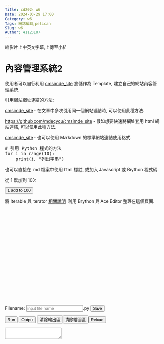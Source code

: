 ```yaml
---
Title: cd2024 w6
Date: 2024-03-29 17:00
Category: w6
Tags: 網誌編寫,pelican 
Slug: w6
Author: 41123107
---
```


給影片上中英文字幕,上傳至小組

<!-- PELICAN_END_SUMMARY -->

# 內容管理系統2
使用者可以自行利用 [cmsimde_site] 倉儲作為 Template, 建立自己的網站內容管理系統.

[cmsimde_site]: https://7wei.github.io/cd2024/blog

引用網站網址連結的方法:

[cmsimde_site] - 在文章中多次引用同一個網站連結時, 可以使用此種方法.

<https://github.com/mdecycu/cmsimde_site> - 假如想要快速將網址套用 html 網站連結, 可以使用此種方法.

[cmsimde_site](https://github.com/mdecycu/cmsimde_site) - 也可以使用 Markdown 的標準網站連結使用格式.

<pre class="brush: python">
# 引用 Python 程式的方法
for i in range(10):
    print(i, "列出字串")
</pre>

也可以直接在 .md 檔案中使用 html 標註, 或加入 Javascript 或 Brython 程式碼.

<p>從 1 累加到 100:</p>
<p><button id="add1to100">1 add to 100</button></p>
<p>將 iterable 與 iterator <a href="https://home.gamer.com.tw/creationDetail.php?sn=4337438">相關說明</a>, 利用 Brython 與 Ace Editor 整理在這個頁面.</p>
<!-- 導入 brython 程式庫 -->
<p>
<script src="./../cmsimde/static/brython.js"></script>
<script src="./../cmsimde/static/brython_stdlib.js"></script>
</p>
<!-- 啟動 Brython -->
<p>
<script>
window.onload=function(){
brython({debug:1, pythonpath:['./../cmsimde/static/','./../downloads/py/']});
}
</script>
</p>
<p><!-- 導入 FileSaver 與 filereader --></p>
<p>
<script src="./../cmsimde/static/ace/FileSaver.min.js" type="text/javascript"></script>
<script src="./../cmsimde/static/ace/filereader.js" type="text/javascript"></script>
</p>
<p><!-- 導入 ace --></p>
<p>
<script src="./../cmsimde/static/ace/ace.js" type="text/javascript"></script>
<script src="./../cmsimde/static/ace/ext-language_tools.js" type="text/javascript"></script>
<script src="./../cmsimde/static/ace/mode-python3.js" type="text/javascript"></script>
<script src="./../cmsimde/static/ace/snippets/python.js" type="text/javascript"></script>
</p>
<p><!-- 導入 gearUtils-0.9.js Cango 齒輪繪圖程式庫 -->
<script src="./../cmsimde/static/Cango-24v03-min.js"></script>
<script src="./../cmsimde/static/gearUtils-09.js"></script>
<script src="./../cmsimde/static/SVGpathUtils-6v03-min.js"></script>
<script src="./../cmsimde/static/sylvester.js"></script>
<script src="./../cmsimde/static/PrairieDraw.js"></script>
</p>
<p><!-- 請注意, 這裡使用 Javascript 將 localStorage["kw_py_src1"] 中存在近端瀏覽器的程式碼, 由使用者決定存檔名稱--></p>
<p>
<script type="text/javascript">
function doSave(storage_id, filename){
    var blob = new Blob([localStorage[storage_id]], {type: "text/plain;charset=utf-8"});
    filename = document.getElementById(filename).value
    saveAs(blob, filename+".py");
}
</script>
</p>
<p>
<script type="text/python3">
from browser import document as doc
import ace
# 清除畫布
def clear_bd1(ev):
    bd = doc["brython_div1"]
    bd.clear()
Ace1 = ace.Editor(editor_id="kw_editor1", console_id="kw_console1", container_id="kw__container1", storage_id="kw_py_src1" )
# 從 gist 取出程式碼後, 放入 editor 作為 default 程式
def run1():
    # 利用 get 取下 src 變數值
    try:
        url = doc.query["src"]
    except:
        url = "https://gist.githubusercontent.com/mdecourse/0229a8a017091476a79700b8a190f185/raw/c3a6deaf717f8f2739a4b1392a5ab10936e9693a/from_1_add_to_10_1.py"
    prog = open(url).read()

    # 將程式載入編輯區
    Ace1.editor.setValue(prog)
    Ace1.editor.scrollToRow(0)
    Ace1.editor.gotoLine(0)
    # 直接執行程式
    #ns = {'__name__':'__main__'}
    #exec(prog, ns)
    # 按下 run 按鈕
    Ace1.run()

# 執行程式, 顯示輸出結果與清除輸出結果及對應按鈕綁定
doc['kw_run1'].bind('click', Ace1.run)
doc['kw_show_console1'].bind('click', Ace1.show_console)
doc['kw_clear_console1'].bind('click', Ace1.clear_console)
doc['clear_bd1'].bind('click', clear_bd1)
# 呼叫函式執行
run1()
</script>
</p>
<p><!-- add 1 to 100 開始 -->
<script type="text/python3">
from browser import document as doc
import ace

# 清除畫布
def clear_bd1(ev):
    bd = doc["brython_div1"]
    bd.clear()

# 利用 ace 中的 Editor 建立 Ace2 物件, 其中的輸入變數分別對應到頁面中的編輯區物件
Ace2 = ace.Editor(editor_id="kw_editor1", console_id="kw_console1", container_id="kw__container1", storage_id="kw_py_src1" )

add1to100_url = "https://gist.githubusercontent.com/mdecourse/0229a8a017091476a79700b8a190f185/raw/c48e37714f055c3a0027cbfef59e442a6ef659b9/from_1_add_to_100_1.py"

# 從 gist 取得程式碼
add_src = open(add1to100_url).read()
def add(ev):
    Ace2.editor.setValue(add_src)
    Ace2.editor.scrollToRow(0)
    Ace2.editor.gotoLine(0)
    Ace2.run()

# id 為 "add1to100" 的按鈕點按時, 執行 add 方法
doc["add1to100"].bind('click', add)
</script>
</p>
<p><!-- add 1 to 100 結束--></p>
<!-- editor1 開始 -->
<p><!-- 用來顯示程式碼的 editor 區域 --></p>
<div id="kw_editor1" style="width: 600px; height: 300px;"></div>
<p><!-- 以下的表單與按鈕與前面的 Javascript doSave 函式以及 FileSaver.min.js 互相配合 --></p>
<p><!-- 存擋表單開始 --></p>
<form><label>Filename: <input id="kw_filename" placeholder="input file name" type="text"/>.py</label> <input onclick="doSave('kw_py_src1', 'kw_filename1');" type="submit" value="Save"/></form>
<p><!-- 存擋表單結束 --></p>
<p></p>
<p><!-- 執行與清除按鈕開始 --></p>
<p><button id="kw_run1">Run</button> <button id="kw_show_console1">Output</button> <button id="kw_clear_console1">清除輸出區</button><button id="clear_bd1">清除繪圖區</button><button onclick="window.location.reload()">Reload</button></p>
<p><!-- 執行與清除按鈕結束 --></p>
<p></p>
<p><!-- 程式執行 ouput 區 --></p>
<div style="width: 100%; height: 100%;"><textarea autocomplete="off" id="kw_console1"></textarea></div>
<p><!-- Brython 程式執行的結果, 都以 brython_div1 作為切入位置 --></p>
<div id="brython_div1"></div>
<!-- editor1 結束 --><hr/><!-- ########################################## -->
<p>從 1 累加到 100 part2:</p>
<p><button id="add1to100part2">1 add to 100</button><button id="cango_three_gears">cango_three_gears</button><button id="bsnake">BSnake</button><button id="aitetris">AI Tetris</button><button id="threejsblock">Rotating Block</button></p>
<p><!-- 請注意, 這裡使用 Javascript 將 localStorage["kw_py_src2"] 中存在近端瀏覽器的程式碼, 由使用者決定存檔名稱--></p>
<p>
<script type="text/python3">
from browser import document as doc
import ace
# 清除畫布
def clear_bd2(ev):
    bd = doc["brython_div2"]
    bd.clear()
Ace3 = ace.Editor(editor_id="kw_editor2", console_id="kw_console2", container_id="kw__container2", storage_id="kw_py_src2" )
# 從 gist 取出程式碼後, 放入 editor 作為 default 程式
def run2():
    # 利用 get 取下 src 變數值
    try:
        url = doc.query["src2"]
    except:
        url = "https://gist.githubusercontent.com/mdecourse/0229a8a017091476a79700b8a190f185/raw/c3a6deaf717f8f2739a4b1392a5ab10936e9693a/from_1_add_to_10_1.py"
    prog = open(url).read()

    # 將程式載入編輯區
    Ace3.editor.setValue(prog)
    Ace3.editor.scrollToRow(0)
    Ace3.editor.gotoLine(0)
    # 直接執行程式
    #ns = {'__name__':'__main__'}
    #exec(prog, ns)
    # 按下 run 按鈕
    Ace3.run()

# 執行程式, 顯示輸出結果與清除輸出結果及對應按鈕綁定
doc['kw_run2'].bind('click', Ace3.run)
doc['kw_show_console2'].bind('click', Ace3.show_console)
doc['kw_clear_console2'].bind('click', Ace3.clear_console)
doc['clear_bd2'].bind('click', clear_bd2)
# 呼叫函式執行
run2()
</script>
</p>
<p><!-- add 1 to 100 part2 開始 -->
<script type="text/python3">
from browser import document as doc
import ace

# 清除畫布
def clear_bd2(ev):
    bd = doc["brython_div2"]
    bd.clear()

# 利用 ace 中的 Editor 建立 Ace2 物件, 其中的輸入變數分別對應到頁面中的編輯區物件
Ace4 = ace.Editor(editor_id="kw_editor2", console_id="kw_console2", container_id="kw__container2", storage_id="kw_py_src2" )

# 透過 Ace4 以類別建立一個通用的 button2, 可以在多個案例中將 gist 程導入編輯區

class button2:
    def __init__(self, url):
        self.url = url

    # 記得加入 event 輸入變數
    def do(self,ev):
        Ace4.editor.setValue(open(self.url).read())
        Ace4.editor.scrollToRow(0)
        Ace4.editor.gotoLine(0)
        Ace4.run()

add1to100_url = "https://gist.githubusercontent.com/mdecourse/0229a8a017091476a79700b8a190f185/raw/c48e37714f055c3a0027cbfef59e442a6ef659b9/from_1_add_to_100_1.py"

# 從 gist 取得程式碼
add_src = open(add1to100_url).read()
def add2(ev):
    Ace4.editor.setValue(add_src)
    Ace4.editor.scrollToRow(0)
    Ace4.editor.gotoLine(0)
    Ace4.run()

# id 為 "add1to100part2" 的按鈕點按時, 執行 add 方法
doc["add1to100part2"].bind('click', add2)
# 以下為運用 button2 class 的通用 gist 程式導入區
################################## cango_three_gears start
cango_three_gears_url = "https://gist.githubusercontent.com/mdecycu/d9082d678096bd58378d6afe2c7fa05d/raw/f7a85d737d6723d5e34c526d5daee990ed92c32b/cango_three_gears_brython_div2.py"
cango_three_gears = button2(cango_three_gears_url)
doc["cango_three_gears"].bind("click", cango_three_gears.do)
################################## cango_three_gears end
################################## bsnake start
bsnake_url = "https://gist.githubusercontent.com/mdecycu/d9082d678096bd58378d6afe2c7fa05d/raw/f7a85d737d6723d5e34c526d5daee990ed92c32b/kmol_snakey.py"
bsnake = button2(bsnake_url)
doc["bsnake"].bind("click", bsnake.do)
################################## bsnake end
################################## aitetris start
aitetris_url = "https://gist.githubusercontent.com/mdecycu/d9082d678096bd58378d6afe2c7fa05d/raw/f7a85d737d6723d5e34c526d5daee990ed92c32b/pygame_to_brython_tetris_ai.py"
aitetris = button2(aitetris_url)
doc["aitetris"].bind("click", aitetris.do)
################################## aitetris end
################################## threejsblock start
threejsblock_url = "https://gist.githubusercontent.com/mdecycu/2c6323eff49b496d1bafd210f3ec9707/raw/df37802f9e8a386b6424f7945af622b1cd0a9ca5/threejs_rotating_block.py"
threejsblock = button2(threejsblock_url)
doc["threejsblock"].bind("click", threejsblock.do)
################################## threejsblock end
</script>
</p>
<p><!-- add 1 to 100 part2 結束--></p>
<!-- editor2 開始 -->
<p><!-- 用來顯示程式碼的 editor 區域 --></p>
<div id="kw_editor2" style="width: 600px; height: 300px;"></div>
<p><!-- 以下的表單與按鈕與前面的 Javascript doSave 函式以及 FileSaver.min.js 互相配合 --></p>
<p><!-- 存擋表單開始 --></p>
<form><label>Filename: <input id="kw_filename2" placeholder="input file name" type="text"/>.py</label> <input onclick="doSave('kw_py_src2', 'kw_filename2');" type="submit" value="Save"/></form>
<p><!-- 存擋表單結束 --></p>
<p></p>
<p><!-- 執行與清除按鈕開始 --></p>
<p><button id="kw_run2">Run</button> <button id="kw_show_console2">Output</button> <button id="kw_clear_console2">清除輸出區</button><button id="clear_bd2">清除繪圖區</button><button onclick="window.location.reload()">Reload</button></p>
<p><!-- 執行與清除按鈕結束 --></p>
<p></p>
<p><!-- 程式執行 ouput 區 --></p>
<div style="width: 100%; height: 100%;"><textarea autocomplete="off" id="kw_console2"></textarea></div>
<p><!-- Brython 程式執行的結果, 都以 brython_div1 作為切入位置 --></p>
<div id="brython_div2"></div>
<!-- editor2 結束 --><hr/>
<p>
<script src="https://unpkg.com/three@0.144.0/build/three.js" type="text/javascript"></script>
